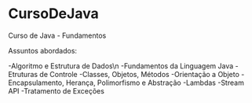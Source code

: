 # CursoDeJava
Curso de Java - Fundamentos

Assuntos abordados:

-Algoritmo e Estrutura de Dados\n
-Fundamentos da Linguagem Java
-Etruturas de Controle
-Classes, Objetos, Métodos
-Orientação a Objeto
-Encapsulamento, Herança, Polimorfismo e Abstração
-Lambdas
-Stream API
-Tratamento de Exceções

